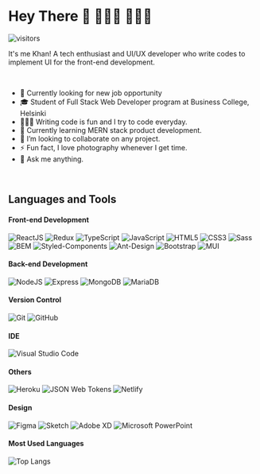 <!-- https://simpleicons.org/ -->
<!-- ![Name](https://img.shields.io/badge/-<Name%20You%20want%20to%20show>-<colorNameOrColorCode>?logo=<logo-in-lower-case>&logoColor=white&style=flat) -->

# Hey There 👋 👨🏽‍💻 🧔🏻‍♂️

![visitors](https://visitor-badge.laobi.icu/badge?page_id=khanuxd.khanuxd)

It's me Khan! A tech enthusiast and UI/UX developer who write codes to implement UI for the front-end development.

<br>

- 🔭 Currently looking for new job opportunity
- 🎓 Student of Full Stack Web Developer program at Business College, Helsinki
- 👨🏽‍💻 Writing code is fun and I try to code everyday.
- 🌱 Currently learning MERN stack product development.
- 👯 I’m looking to collaborate on any project.
- ⚡ Fun fact, I love photography whenever I get time.
- 💬 Ask me anything.

<br>

## Languages and Tools

#### Front-end Development

![ReactJS](https://img.shields.io/badge/-ReactJS-61DAFB?logo=react&logoColor=white&style=flat)
![Redux](https://img.shields.io/badge/-Redux-764ABC?logo=redux&logoColor=white&style=flat)
![TypeScript](https://img.shields.io/badge/-TypeScript-3178C6?logo=typescript&logoColor=white&style=flat)
![JavaScript](https://img.shields.io/badge/-JavaScript-F7DF1E?logo=javascript&logoColor=white&style=flat)
![HTML5](https://img.shields.io/badge/-HTML5-E34F26?logo=html5&logoColor=white&style=flat)
![CSS3](https://img.shields.io/badge/-CSS3-1572B6?logo=css3&logoColor=white&style=flat)
![Sass](https://img.shields.io/badge/-Sass-DB7093?logo=sass&logoColor=white&style=flat)
![BEM](https://img.shields.io/badge/-BEM-000000?logo=bem&logoColor=white&style=flat)
![Styled-Components](https://img.shields.io/badge/-Styled%20Components-DB7093?logo=styled-components&logoColor=white&style=flat)
![Ant-Design](https://img.shields.io/badge/-Ant%20Design-0170FE?logo=ant-design&logoColor=white&style=flat)
![Bootstrap](https://img.shields.io/badge/-Bootstrap-7952B3?logo=bootstrap&logoColor=white&style=flat)
![MUI](https://img.shields.io/badge/-MUI-007FFF?logo=material-ui&logoColor=white&style=flat)

#### Back-end Development

![NodeJS](https://img.shields.io/badge/-NodeJS-339933?logo=node.js&logoColor=white&style=flat)
![Express](https://img.shields.io/badge/-Express-000000?logo=express&logoColor=white&style=flat)
![MongoDB](https://img.shields.io/badge/-MongoDB-47A248?logo=mongodb&logoColor=white&style=flat)
![MariaDB](https://img.shields.io/badge/-MariaDB-003545?logo=mariadb&logoColor=white&style=flat)

#### Version Control
![Git](https://img.shields.io/badge/-Git-F05032?logo=git&logoColor=white&style=flat)
![GitHub](https://img.shields.io/badge/-GitHub-181717?logo=github&logoColor=white&style=flat)

#### IDE

![Visual Studio Code](https://img.shields.io/badge/-Visual%20Studio%20Code-007ACC?logo=visual-studio-code&logoColor=white&style=flat)

#### Others

![Heroku](https://img.shields.io/badge/-Heroku-430098?logo=heroku&logoColor=white&style=flat) 
![JSON Web Tokens](https://img.shields.io/badge/-JWT-000000?logo=json-web-tokens&logoColor=white&style=flat)
![Netlify](https://img.shields.io/badge/-Netlify-00c7b7?logo=netlify&logoColor=white&style=flat)

#### Design

![Figma](https://img.shields.io/badge/-Figma-F24E1E?logo=figma&logoColor=white&style=flat)
![Sketch](https://img.shields.io/badge/-Sketch-F7B500?logo=sketch&logoColor=white&style=flat)
![Adobe XD](https://img.shields.io/badge/-Adobe%20XD-4F0039?logo=adobe-xd&logoColor=white&style=flat)
![Microsoft PowerPoint](https://img.shields.io/badge/-Microsoft%20PowerPoint-B7472A?logo=microsoft-powerpoint&logoColor=white&style=flat)

#### Most Used Languages

![Top Langs](https://github-readme-stats.vercel.app/api/top-langs/?username=khanuxd&layout=compact)
